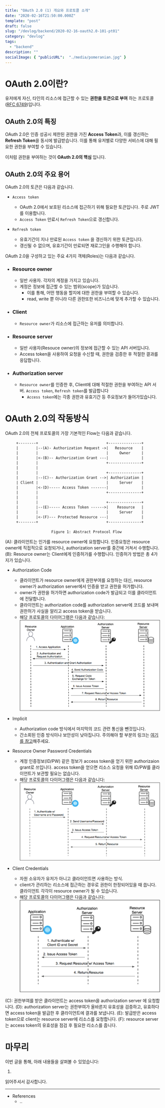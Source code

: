 ```yaml
---
title: "OAuth 2.0 (1) 개요와 프로토콜 소개"
date: "2020-02-16T21:50:00.000Z"
template: "post"
draft: false
slug: "/devlog/backend/2020-02-16-oauth2.0-101-pt01"
category: "devlog"
tags:
  - "backend"
description: ""
socialImage: { "publicURL":  "./media/pomeranian.jpg" }
---
```


# OAuth 2.0이란?

유저에게 자신, 타인의 리소스에 접근할 수 있는 **권한을 토큰으로 부여** 하는 프로토콜([RFC 6749](https://tools.ietf.org/html/rfc6749))입니다.

## OAuth 2.0의 특징

OAuth 2.0은 인증 성공시 제한된 권한을 가진 **Access Token**과, 이를 갱신하는 **Refresh Token**을 동시에 발급받습니다. 이를 통해 유저별로 다양한 서비스에 대해 필요한 권한을 부여할 수 있습니다.

이처럼 권한을 부여하는 것이 **OAuth 2.0의 핵심** 입니다.

## OAuth 2.0의 주요 용어

OAuth 2.0의 토큰은 다음과 같습니다.

- `Access token`

  - OAuth 2.0에서 보호된 리소스에 접근하기 위해 필요한 토큰입니다. 주로 JWT를 이용합니다.
  - `Access Token` 만료시 `Refresh Token`으로 갱신합니다.

- `Refresh token`
  - 유효기간이 지나 만료된 `Access token` 을 갱신하기 위한 토큰입니다.
  - 갱신될 수 없으며, 유효기간이 만료되면 재로그인을 수행해야 합니다.

OAuth 2.0을 구성하고 있는 주요 4가지 객체(Roles)는 다음과 같습니다.

- ### Resource owner

  - 일반 사용자. 각자의 계정을 가지고 있습니다.
  - 계정은 정보에 접근할 수 있는 범위(scope)가 있습니다.
    - 이를 통해, 어떤 행동을 할지에 대한 권한을 부여할 수 있습니다.
    - read, write 뿐 아니라 다른 권한또한 비즈니스에 맞게 추가할 수 있습니다.

- ### Client

  - `Resource owner`가 리소스에 접근하는 유저를 의미합니다.

- ### Resource server

  - 일반 사용자(Resouce owner)의 정보에 접근할 수 있는 API 서버입니다.
  - Access token을 사용하여 요청을 수신할 때, 권한을 검증한 후 적절한 결과를 응답합니다.

- ### Authorization server
  - `Resource owner`를 인증한 후, Client에 대해 적절한 권한을 부여하는 API 서버. `Access token`, `Refresh token`를 발급합니다
    - `Access token`에는 각종 권한과 유효기간 등 주요정보가 들어가있습니다.

# OAuth 2.0의 작동방식

OAuth 2.0의 전체 프로토콜의 가장 기본적인 Flow는 다음과 같습니다.

```
     +--------+                               +---------------+
     |        |--(A)- Authorization Request ->|   Resource    |
     |        |                               |     Owner     |
     |        |<-(B)-- Authorization Grant ---|               |
     |        |                               +---------------+
     |        |
     |        |                               +---------------+
     |        |--(C)-- Authorization Grant -->| Authorization |
     | Client |                               |     Server    |
     |        |<-(D)----- Access Token -------|               |
     |        |                               +---------------+
     |        |
     |        |                               +---------------+
     |        |--(E)----- Access Token ------>|    Resource   |
     |        |                               |     Server    |
     |        |<-(F)--- Protected Resource ---|               |
     +--------+                               +---------------+

                     Figure 1: Abstract Protocol Flow
```

(A): 클라이언트는 인가를 resource owner에 요청합니다. 인증요청은 resource owner에 직접적으로 요청되거나, authorization server를 중간에 거쳐서 수행합니다.
(B): Resource owner는 Client에게 인증허가를 수행합니다. 인증허가 방법은 총 4가지가 있습니다.

- Authorization Code

  - 클라이언트가 resource owner에게 권한부여를 요청하는 대신, resource owner가 authorization server에서 인증을 받고 권한을 허가합니다.
  - owner가 권한을 허가하면 authorization code가 발급되고 이를 클라이언트에 전달합니다.
  - 클라이언트는 authorization code를 authorization server에 코드를 보내며 권한허가 사실을 알리고 access token을 받습니다.
  - 해당 프로토콜의 다이어그램은 다음과 같습니다:
    ![Authorization Code Grant의 도식](./media/01-oauth-auth-code.png)

- Implicit

  - Authorization code 방식에서 마지막의 코드 관련 통신을 뺀것입니다.
  - 간소회된 인증 방식이나 보안성이 낮아집니다. 주의해야 할 부분의 링크는 [여기를 참고](https://tools.ietf.org/html/rfc6749#section-10.16)해주세요.

- Resource Owner Password Credentials

  - 계정 인증정보(ID/PW) 같은 정보가 access token을 얻기 위한 authorizaion grant로 쓰입니다. access token을 얻으면 리소스 요청을 위해 ID/PW를 클라이언트가 보관할 필요는 없습니다.
  - 해당 프로토콜의 다이어그램은 다음과 같습니다:
    ![Resource Owner Password Credentials의 도식](./media/02-oauth-password.png)

- Client Credentials

  - 자원 소유자가 유저가 아니고 클라이언트면 사용하는 방식.
  - client가 관리하는 리소스에 접근하는 경우로 권한이 한정되어있을 때 씁니다. 클라이언트 각각이 resource owner가 될 수 있습니다.
  - 해당 프로토콜의 다이어그램은 다음과 같습니다:
    ![client-credentials](./media/03-oauth-client-creds.png)

(C): 권한부여를 받은 클라이언트는 access token을 authorization server 에 요청합니다.
(D): authorization server는 권한부여가 올바른지 유효성을 검증하고, 유효하다면 access token을 발급한 후 클라이언트에 결과를 보냅니다.
(E): 발급받은 access token으로 client는 resource server에 리소스를 요청합니다.
(F): resource server는 access token의 유효성을 점검 후 필요한 리소스를 줍니다.

# 마무리

이번 글을 통해, 아래 내용들을 살펴볼 수 있었습니다:

1. 

읽어주셔서 감사합니다.

---

- References
  - ..
